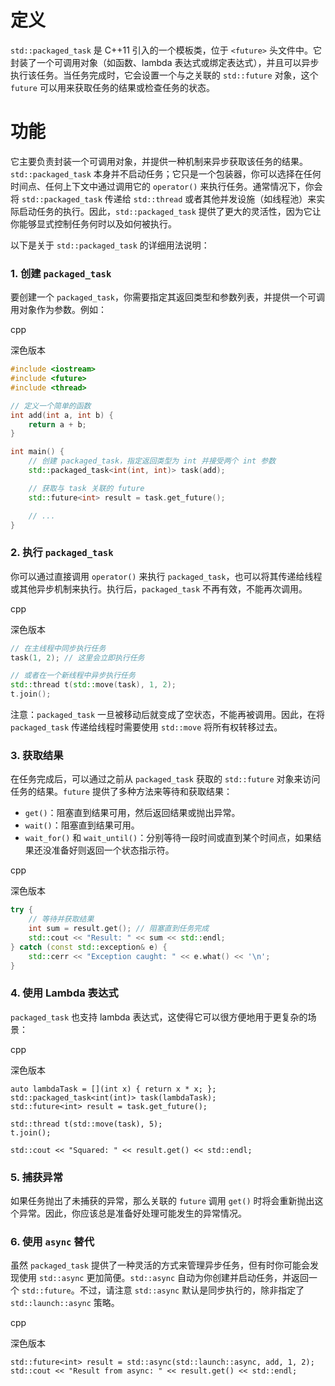 # 定义
`std::packaged_task` 是 C++11 引入的一个模板类，位于 `<future>` 头文件中。它封装了一个可调用对象（如函数、lambda 表达式或绑定表达式），并且可以异步执行该任务。当任务完成时，它会设置一个与之关联的 `std::future` 对象，这个 `future` 可以用来获取任务的结果或检查任务的状态。
# 功能
它主要负责封装一个可调用对象，并提供一种机制来异步获取该任务的结果。`std::packaged_task` 本身并不启动任务；它只是一个包装器，你可以选择在任何时间点、任何上下文中通过调用它的 `operator()` 来执行任务。通常情况下，你会将 `std::packaged_task` 传递给 `std::thread` 或者其他并发设施（如线程池）来实际启动任务的执行。因此，`std::packaged_task` 提供了更大的灵活性，因为它让你能够显式控制任务何时以及如何被执行。

以下是关于 `std::packaged_task` 的详细用法说明：

### 1. 创建 `packaged_task`

要创建一个 `packaged_task`，你需要指定其返回类型和参数列表，并提供一个可调用对象作为参数。例如：

cpp

深色版本

```c++
#include <iostream>
#include <future>
#include <thread>

// 定义一个简单的函数
int add(int a, int b) {
    return a + b;
}

int main() {
    // 创建 packaged_task，指定返回类型为 int 并接受两个 int 参数
    std::packaged_task<int(int, int)> task(add);

    // 获取与 task 关联的 future
    std::future<int> result = task.get_future();

    // ...
}
```

### 2. 执行 `packaged_task`

你可以通过直接调用 `operator()` 来执行 `packaged_task`，也可以将其传递给线程或其他异步机制来执行。执行后，`packaged_task` 不再有效，不能再次调用。

cpp

深色版本

```c++
// 在主线程中同步执行任务
task(1, 2); // 这里会立即执行任务

// 或者在一个新线程中异步执行任务
std::thread t(std::move(task), 1, 2);
t.join();
```

注意：`packaged_task` 一旦被移动后就变成了空状态，不能再被调用。因此，在将 `packaged_task` 传递给线程时需要使用 `std::move` 将所有权转移过去。

### 3. 获取结果

在任务完成后，可以通过之前从 `packaged_task` 获取的 `std::future` 对象来访问任务的结果。`future` 提供了多种方法来等待和获取结果：

- `get()`：阻塞直到结果可用，然后返回结果或抛出异常。
- `wait()`：阻塞直到结果可用。
- `wait_for()` 和 `wait_until()`：分别等待一段时间或直到某个时间点，如果结果还没准备好则返回一个状态指示符。

cpp

深色版本

```c++
try {
    // 等待并获取结果
    int sum = result.get(); // 阻塞直到任务完成
    std::cout << "Result: " << sum << std::endl;
} catch (const std::exception& e) {
    std::cerr << "Exception caught: " << e.what() << '\n';
}
```

### 4. 使用 Lambda 表达式

`packaged_task` 也支持 lambda 表达式，这使得它可以很方便地用于更复杂的场景：

cpp

深色版本

```
auto lambdaTask = [](int x) { return x * x; };
std::packaged_task<int(int)> task(lambdaTask);
std::future<int> result = task.get_future();

std::thread t(std::move(task), 5);
t.join();

std::cout << "Squared: " << result.get() << std::endl;
```

### 5. 捕获异常

如果任务抛出了未捕获的异常，那么关联的 `future` 调用 `get()` 时将会重新抛出这个异常。因此，你应该总是准备好处理可能发生的异常情况。

### 6. 使用 `async` 替代

虽然 `packaged_task` 提供了一种灵活的方式来管理异步任务，但有时你可能会发现使用 `std::async` 更加简便。`std::async` 自动为你创建并启动任务，并返回一个 `std::future`。不过，请注意 `std::async` 默认是同步执行的，除非指定了 `std::launch::async` 策略。

cpp

深色版本

```
std::future<int> result = std::async(std::launch::async, add, 1, 2);
std::cout << "Result from async: " << result.get() << std::endl;
```